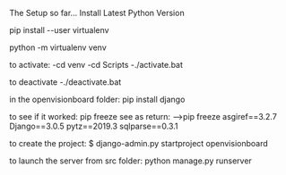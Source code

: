 The Setup so far...
Install Latest Python Version

pip install --user virtualenv

python -m virtualenv venv

to activate: 
-cd venv
-cd Scripts
-./activate.bat

to deactivate 
-./deactivate.bat

in the openvisionboard folder:
pip install django

to see if it worked: 
pip freeze
see as return:
-->pip freeze
asgiref==3.2.7
Django==3.0.5
pytz==2019.3
sqlparse==0.3.1


to create the project:
$ django-admin.py startproject openvisionboard

to launch the server from src folder:
python manage.py runserver

